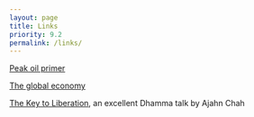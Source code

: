 ```yaml
---
layout: page
title: Links
priority: 9.2
permalink: /links/
---
```


[Peak oil primer](http://www.resilience.org/info/primer)

[The global economy](http://www.foreignpolicy.com/articles/2011/01/02/unconventional_wisdom?page=0,9)

[The Key to Liberation](http://www.what-buddha-taught.net/Books2/Ajahn_Chah_The_Key_to_Liberation.htm), an excellent
Dhamma talk by Ajahn Chah

